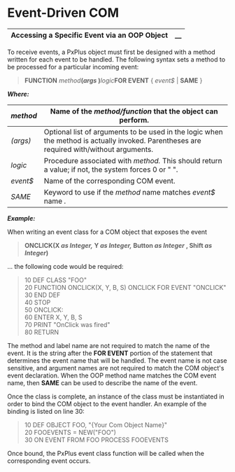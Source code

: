 # Event-Driven COM

**Accessing a Specific Event via an OOP Object** |  **__**  
---|---  
  
To receive events, a PxPlus object must first be designed with a method written for each event to be handled. The following syntax sets a method to be processed for a particular incoming event:

> **FUNCTION** _method_**(_args_ )**_logic_**FOR EVENT** { _event$_ | **SAME** }

**_Where:_**

_method_ |  Name of the _method/function_ that the object can perform.  
---|---  
_(args)_ |  Optional list of arguments to be used in the logic when the method is actually invoked. Parentheses are required with/without arguments.  
_logic_ |  Procedure associated with _method._ This should return a value; if not, the system forces 0 or " ".  
_event$_ |  Name of the corresponding COM event.  
_SAME_ |  Keyword to use if the _method_ name matches _event$_ name _._  
  
**_Example:_**

When writing an event class for a COM object that exposes the event 

> **ONCLICK(X _as Integer,_ Y _as Integer,_ Button _as Integer_ , Shift _as Integer_)**

... the following code would be required:

> 10 DEF CLASS "FOO"  
>  20 FUNCTION ONCLICK(X, Y, B, S) ONCLICK FOR EVENT "ONCLICK"  
>  30 END DEF  
>  40 STOP  
>  50 ONCLICK:  
>  60 ENTER X, Y, B, S  
>  70 PRINT "OnClick was fired"  
>  80 RETURN

The method and label name are not required to match the name of the event. It is the string after the **FOR EVENT** portion of the statement that determines the event name that will be handled. The event name is not case sensitive, and argument names are not required to match the COM object's event declaration. When the OOP method name matches the COM event name, then **SAME** can be used to describe the name of the event.

Once the class is complete, an instance of the class must be instantiated in order to bind the COM object to the event handler. An example of the binding is listed on line 30:

> 10 DEF OBJECT FOO, "{Your Com Object Name}"   
>  20 FOOEVENTS = NEW("FOO")   
>  30 ON EVENT FROM FOO PROCESS FOOEVENTS

Once bound, the PxPlus event class function will be called when the corresponding event occurs.
